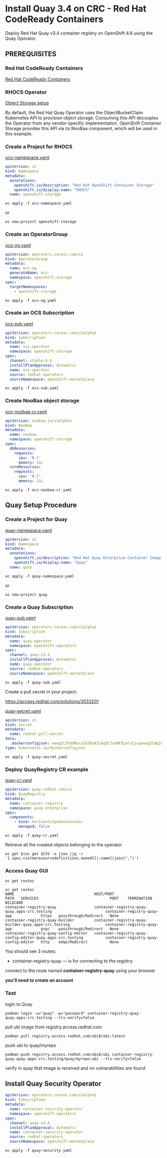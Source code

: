 # Install Quay 3.4 on CRC - Red Hat CodeReady Containers
Deploy Red Hat Quay v3.4 container registry on OpenShift 4.6 using the Quay Operator.

## PREREQUISITES

### Red Hat CodeReady Containers
[Red Hat CodeReady Containers](https://developers.redhat.com/products/codeready-containers/overview)

### RHOCS Operator
[Object Storage setup](https://access.redhat.com/documentation/en-us/red_hat_quay/3.4/html/deploy_red_hat_quay_on_openshift_with_the_quay_operator/con-quay-openshift-prereq)

By default, the Red Hat Quay Operator uses the ObjectBucketClaim Kubernetes API to provision object storage. Consuming this API decouples the Operator from any vendor-specific implementation. OpenShift Container Storage provides this API via its NooBaa component, which will be used in this example.

### Create a Project for RHOCS
[ocs-namespace.yaml](ocs-namespace.yaml)
```yaml
apiVersion: v1
kind: Namespace
metadata:
  annotations:
    openshift.io/description: "Red Hat OpenShift Container Storage"
    openshift.io/display-name: "RHOCS"
  name: openshift-storage
```
```shell script
oc apply -f ocs-namespace.yaml
```
or
```shell script
oc new-project openshift-storage
```

### Create an OperatorGroup
[ocs-og.yaml](ocs-og.yaml)
```yaml
apiVersion: operators.coreos.com/v1
kind: OperatorGroup
metadata:
  name: ocs-og
  generateName: ocs-
  namespace: openshift-storage
spec:
  targetNamespaces:
    - openshift-storage
```
```shell script
oc apply -f ocs-og.yaml
```

### Create an OCS Subscription
[ocs-sub.yaml](ocs-sub.yaml)
```yaml
apiVersion: operators.coreos.com/v1alpha1
kind: Subscription
metadata:
  name: ocs-operator
  namespace: openshift-storage
spec:
  channel: stable-4.6
  installPlanApproval: Automatic
  name: ocs-operator
  source: redhat-operators
  sourceNamespace: openshift-marketplace
```
```shell script
oc apply -f ocs-sub.yaml
```

### Create NooBaa object storage
[ocs-noobaa-cr.yaml](ocs-noobaa-cr.yaml)
```yaml
apiVersion: noobaa.io/v1alpha1
kind: NooBaa
metadata:
  name: noobaa
  namespace: openshift-storage
spec:
  dbResources:
    requests:
      cpu: '0.1'
      memory: 1Gi
  coreResources:
    requests:
      cpu: '0.1'
      memory: 1Gi
```
```shell script
oc apply -f ocs-noobaa-cr.yaml
```

## Quay Setup Procedure

### Create a Project for Quay
[quay-namespace.yaml](quay-namespace.yaml)
```yaml
apiVersion: v1
kind: Namespace
metadata:
  annotations:
    openshift.io/description: "Red Hat Quay Enterprise Container Image Repository"
    openshift.io/display-name: "Quay"
  name: quay
```
```shell script
oc apply -f quay-namespace.yaml
```
or
```shell script
oc new-project quay
```

### Create a Quay Subscription
[quay-sub.yaml](quay-sub.yaml)
```yaml
apiVersion: operators.coreos.com/v1alpha1
kind: Subscription
metadata:
  name: quay-operator
  namespace: openshift-operators
spec:
  channel: quay-v3.4
  installPlanApproval: Automatic
  name: quay-operator
  source: redhat-operators
  sourceNamespace: openshift-marketplace
```
```shell script
oc apply -f quay-sub.yaml
```
Create a pull secret in your project.

https://access.redhat.com/solutions/3533201

[quay-secret.yaml](quay-secret.yaml)
```yaml
apiVersion: v1
kind: Secret
metadata:
  name: redhat-pull-secret
data:
  .dockerconfigjson: ewogICJhdXRocyI6IHsKICAgICJxdWF5LmlvIjogewogICAgICAiYXV0aCI6ICJjbVZrYUdGMEszRjFZWGs2VHpneFYxTklVbE5LVWpFMFZVRmFRa3MxTkVkUlNFcFRNRkF4VmpSRFRGZEJTbFl4V0RKRE5GTkVOMHRQTlRsRFVUbE9NMUpGTVRJMk1USllWVEZJVWc9PSIsCiAgICAgICJlbWFpbCI6ICIiCiAgICB9CiAgfQp9
type: kubernetes.io/dockerconfigjson
```
```shell script
oc apply -f quay-secret.yaml
```

### Deploy QuayRegistry CR example

[quay-cr.yaml](quay-cr.yaml)
```yaml
apiVersion: quay.redhat.com/v1
kind: QuayRegistry
metadata:
  name: container-registry
  namespace: quay-enterprise
spec:
  components:
    - kind: horizontalpodautoscaler
      managed: false
```
```shell script
oc apply -f quay-cr.yaml
```

Retrieve all the created objects belonging to the operator
```shell script
oc get $(oc get $CSV -o json |jq -r '[.spec.customresourcedefinitions.owned[]|.name]|join(",")')
```

### Access Quay GUI
```shell script
oc get routes
```
```
oc get routes
NAME                                    HOST/PORT                                                     PATH   SERVICES                                PORT    TERMINATION            WILDCARD
container-registry-quay                 container-registry-quay-quay.apps-crc.testing                        container-registry-quay-app             https   passthrough/Redirect   None
container-registry-quay-builder         container-registry-quay-builder-quay.apps-crc.testing                container-registry-quay-app             grpc    passthrough/Redirect   None
container-registry-quay-config-editor   container-registry-quay-config-editor-quay.apps-crc.testing          container-registry-quay-config-editor   http    edge/Redirect          None
```

You should see 3 routes:
- container-registry-quay — is for connecting to the registry

connect to the route named **container-registry-quay** using your browser

**you'll need to create an account**

### Test
login to Quay
```shell script
podman login -u="quay" -p="password" container-registry-quay-quay.apps-crc.testing --tls-verify=false
```
pull ubi image from registry.access.redhat.com
```shell script
podman pull registry.access.redhat.com/ubi8/ubi:latest
```
push ubi to quay/myrepo 
```shell script
podman push registry.access.redhat.com/ubi8/ubi container-registry-quay-quay.apps-crc.testing/quay/myrepo:ubi --tls-verify=false
```
verify in quay that image is received and no vulnerabilities are found

## Install Quay Security Operator

```yaml
apiVersion: operators.coreos.com/v1alpha1
kind: Subscription
metadata:
  name: container-security-operator
  namespace: openshift-operators
spec:
  channel: quay-v3.4
  installPlanApproval: Automatic
  name: container-security-operator
  source: redhat-operators
  sourceNamespace: openshift-marketplace
```
```shell script
oc apply -f quay-security.yaml
```
